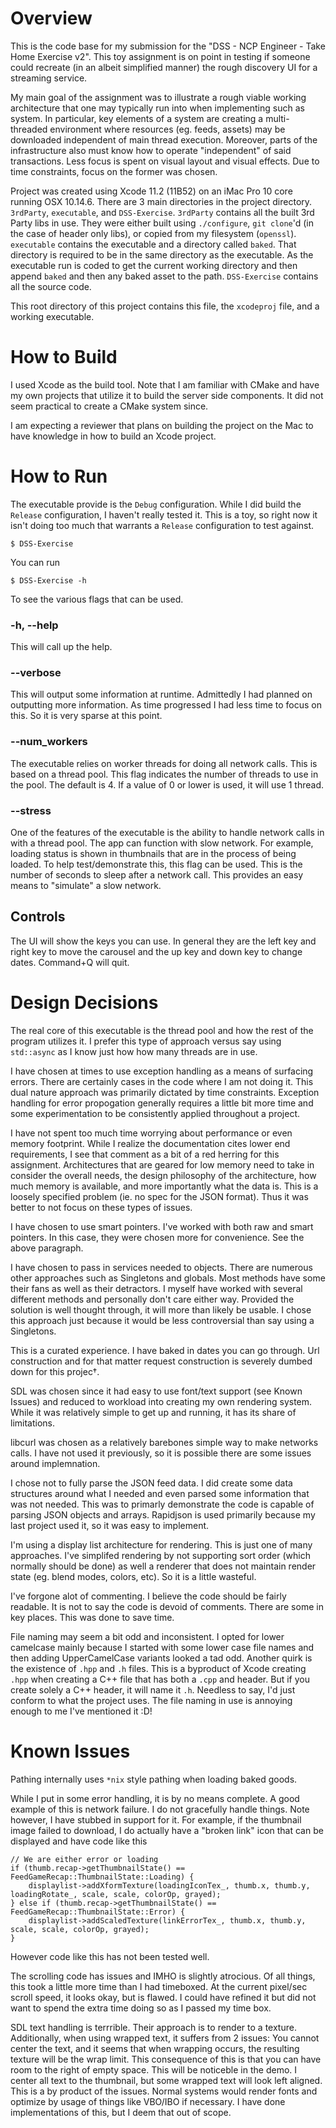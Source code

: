 # Overview
This is the code base for my submission for the "DSS - NCP Engineer - Take Home Exercise v2". This toy assignment is on point in testing if someone could recreate (in an albeit simplified manner) the rough discovery UI for a streaming service.

My main goal of the assignment was to illustrate a rough viable working architecture that one may typically run into when implementing such as system. In particular, key elements of a system are creating a multi-threaded environment where resources (eg. feeds, assets) may be downloaded independent of main thread execution. Moreover, parts of the infrastructure also must know how to operate "independent" of said transactions. Less focus is spent on visual layout and visual effects. Due to time constraints, focus on the former was chosen.

Project was created using Xcode 11.2 (11B52) on an iMac Pro 10 core running OSX 10.14.6. There are 3 main directories in the project directory. `3rdParty`, `executable`, and `DSS-Exercise`. `3rdParty` contains all the built 3rd Party libs in use. They were either built using `./configure`, `git clone`'d (in the case of header only libs), or copied from my filesystem (`openssl`). `executable` contains the executable and a directory called `baked`. That directory is required to be in the same directory as the executable. As the executable run is coded to get the current working directory and then append `baked` and then any baked asset to the path. `DSS-Exercise` contains all the source code.

This root directory of this project contains this file, the `xcodeproj` file, and a working executable.

# How to Build
I used Xcode as the build tool. Note that I am familiar with CMake and have my own projects that utilize it to build the server side components. It did not seem practical to create a CMake system since.

I am expecting a reviewer that plans on building the project on the Mac to have knowledge in how to build an Xcode project.

# How to Run
The executable provide is the `Debug` configuration. While I did build the `Release` configuration, I haven't really tested it. This is a toy, so right now it isn't doing too much that warrants a `Release` configuration to test against.

```
$ DSS-Exercise
```

You can run 

```
$ DSS-Exercise -h
```

To see the various flags that can be used.

### -h, --help
This will call up the help.

### --verbose
This will output some information at runtime. Admittedly I had planned on outputting more information. As time progressed I had less time to focus on this. So it is very sparse at this point.

### --num_workers
The executable relies on worker threads for doing all network calls. This is based on a thread pool. This flag indicates the number of threads to use in the pool. The default is 4. If a value of 0 or lower is used, it will use 1 thread.

### --stress
One of the features of the executable is the ability to handle network calls in with a thread pool. The app can function with slow network. For example, loading status is shown in thumbnails that are in the process of being loaded. To help test/demonstrate this, this flag can be used. This is the number of seconds to sleep after a network call. This provides an easy means to "simulate" a slow network.

## Controls
The UI will show the keys you can use. In general they are the left key and right key to move the carousel and the up key and down key to change dates. Command+Q will quit.

# Design Decisions
The real core of this executable is the thread pool and how the rest of the program utilizes it. I prefer this type of approach versus say using `std::async` as I know just how how many threads are in use. 

I have chosen at times to use exception handling as a means of surfacing errors. There are certainly cases in the code where I am not doing it. This dual nature approach was primarily dictated by time constraints. Exception handling for error propogation generally requires a little bit more time and some experimentation to be consistently applied throughout a project.

I have not spent too much time worrying about performance or even memory footprint. While I realize the documentation cites lower end requirements, I see that comment as a bit of a red herring for this assignment. Architectures that are geared for low memory need to take in consider the overall needs, the design philosophy of the architecture, how much memory is available, and more importantly what the data is. This is a loosely specified problem (ie. no spec for the JSON format). Thus it was better to not focus on these types of issues.

I have chosen to use smart pointers. I've worked with both raw and smart pointers. In this case, they were chosen more for convenience. See the above paragraph.

I have chosen to pass in services needed to objects. There are numerous other approaches such as Singletons and globals. Most methods have some their fans as well as their detractors. I myself have worked with several different methods and personally don't care either way. Provided the solution is well thought through, it will more than likely be usable. I chose this approach just because it would be less controversial than say using a Singletons.

This is a curated experience. I have baked in dates you can go through. Url construction and for that matter request construction is severely dumbed down for this projec†.

SDL was chosen since it had easy to use font/text support (see Known Issues) and reduced to workload into creating my own rendering system. While it was relatively simple to get up and running, it has its share of limitations.

libcurl was chosen as a relatively barebones simple way to make networks calls. I have not used it previously, so it is possible there are some issues around implemnation.

I chose not to fully parse the JSON feed data. I did create some data structures around what I needed and even parsed some information that was not needed. This was to primarly demonstrate the code is capable of parsing JSON objects and arrays. Rapidjson is used primarily because my last project used it, so it was easy to implement.

I'm using a display list architecture for rendering. This is just one of many approaches. I've simplifed rendering by not supporting sort order (which normally should be done) as well a renderer that does not maintain render state (eg. blend modes, colors, etc). So it is a little wasteful.

I've forgone alot of commenting. I believe the code should be fairly readable. It is not to say the code is devoid of comments. There are some in key places. This was done to save time.

File naming may seem a bit odd and inconsistent. I opted for lower camelcase mainly because I started with some lower case file names and then adding UpperCamelCase variants looked a tad odd. Another quirk is the existence of `.hpp` and `.h` files. This is a byproduct of Xcode creating `.hpp` when creating a C++ file that has both a `.cpp` and header. But if you create solely a C++ header, it will name it `.h`. Needless to say, I'd just conform to what the project uses. The file naming in use is annoying enough to me I've mentioned it :D!

# Known Issues

Pathing internally uses `*nix` style pathing when loading baked goods.

While I put in some error handling, it is by no means complete. A good example of this is network failure. I do not gracefully handle things. Note however, I have stubbed in support for it. For example, if the thumbnail image failed to download, I do actually have a "broken link" icon that can be displayed and have code like this 

```
// We are either error or loading
if (thumb.recap->getThumbnailState() == FeedGameRecap::ThumbnailState::Loading) {
    displaylist->addXformTexture(loadingIconTex_, thumb.x, thumb.y, loadingRotate_, scale, scale, colorOp, grayed);
} else if (thumb.recap->getThumbnailState() == FeedGameRecap::ThumbnailState::Error) {
    displaylist->addScaledTexture(linkErrorTex_, thumb.x, thumb.y, scale, scale, colorOp, grayed);
}
```

However code like this has not been tested well.

The scrolling code has issues and IMHO is slightly atrocious. Of all things, this took a little more time than I had timeboxed. At the current pixel/sec scroll speed, it looks okay, but is flawed. I could have refined it but did not want to spend the extra time doing so as I passed my time box.

SDL text handling is terrrible. Their approach is to render to a texture. Additionally, when using wrapped text, it suffers from 2 issues: You cannot center the text, and it seems that when wrapping occurs, the resulting texture will be the wrap limit. This consequence of this is that you can have room to the right of empty space. This will be noticeble in the demo. I center all text to the thumbnail, but some wrapped text will look left aligned. This is a by product of the issues. Normal systems would render fonts and optimize by usage of things like VBO/IBO if necessary. I have done implementations of this, but I deem that out of scope.
